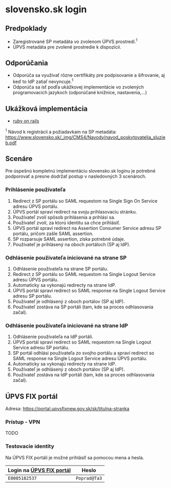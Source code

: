 # slovensko.sk login

## Predpoklady
- Zaregistrované SP metadáta vo zvolenom ÚPVS prostredí.<sup>1</sup>
- ÚPVS metadáta pre zvolené prostredie k dispozícii.

## Odporúčania
- Odporúča sa využívať rôzne certifikáty pre podpisovanie a šifrovanie, aj keď to IdP zatiaľ nevyncuje.<sup>1</sup>
- Odporúča sa ísť podľa ukážkovej implementácie vo zvolených programovacích jazykoch (odporúčané knižnice, nastavenia,...)

## Ukážková implementácia
- [ruby on rails](/ruby-on-rails)

<sup>1</sup> Návod k registrácii a požiadavkam na SP metadáta: https://www.slovensko.sk/_img/CMS4/Navody/navod_poskytovatelia_sluzieb.pdf

## Scenáre
Pre úspešnú kompletnú implementáciu slovensko.sk loginu je potrebné podporovať a presne dodržať postup v nasledovných 3 scenároch. 

### Prihlásenie používateľa
1. Redirect z SP portálu so SAML requestom na Single Sign On Service adresu ÚPVS portálu.
2. ÚPVS portál spraví redirect na svoju prihlasovaciu stránku.
3. Používateľ zvolí spôsob prihlásenia a prihlási sa.
4. Používateľ zvolí, za ktorú identitu sa chce prihlásiť.
5. ÚPVS portál spraví redirect na Assertion Consumer Service adresu SP portálu, pričom zašle SAML assertion.
6. SP rozparsuje SAML assertion, získa potrebné údaje.
7. Používateľ je prihlásený na oboch portáloch (SP aj IdP).

### Odhlásenie používateľa iniciované na strane SP
1. Odhlásenie používateľa na strane SP portálu.
2. Redirect z SP portálu so SAML requestom na Single Logout Service adresu ÚPVS portálu.
3. Automaticky sa vykonajú redirecty na strane IdP.
4. ÚPVS portál spraví redirect so SAML response na Single Logout Service adresu SP portálu.
5. Používateľ je odhlásený z oboch portálov (SP aj IdP).
6. Používateľ zostáva na SP portáli (tam, kde sa proces odhlasovania začal).

### Odhlásenie používateľa iniciované na strane IdP
1. Odhlásenie používateľa na IdP portáli.
2. ÚPVS portál spraví redirect so SAML requestom na Single Logout Service adresu SP portálu.
3. SP portál odhlási používateľa zo svojho portálu a spraví redirect so SAML response na Single Logout Service adresu ÚPVS portálu.
4. Automaticky sa vykonajú redirecty na strane IdP.
5. Používateľ je odhlásený z oboch portálov (SP aj IdP).
6. Používateľ zostáva na IdP portáli (tam, kde sa proces odhlasovania začal).

## ÚPVS FIX portál
Adresa: https://portal.upvsfixnew.gov.sk/sk/titulna-stranka

### Prístup - VPN
TODO

### Testovacie identity
Na ÚPVS FIX portáli je možné prihlásiť sa pomocou mena a hesla.

  Login na [ÚPVS FIX portál](https://portal.upvsfixnew.gov.sk) | Heslo
  --- | ---
  `E0005182537` | `Poprad@Ta3`
